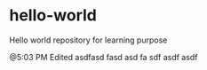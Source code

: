 # hello-world
Hello world repository for learning purpose

@5:03 PM 
Edited asdfasd fasd
asd fa
sdf asdf 
asdf 
